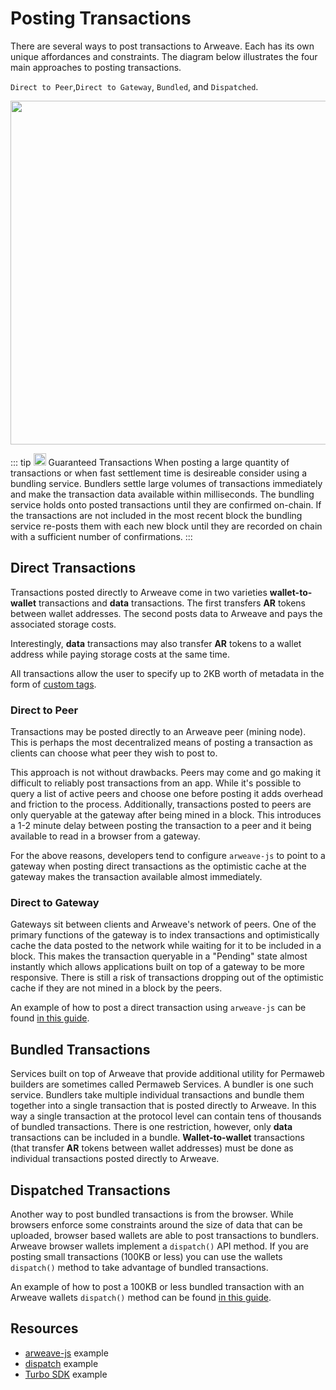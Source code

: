 # Posting Transactions

There are several ways to post transactions to Arweave. Each has its own unique affordances and constraints. The diagram below illustrates the four main approaches to posting transactions.

`Direct to Peer`,`Direct to Gateway`, `Bundled`, and `Dispatched`.

<img src="https://arweave.net/Z1eDDnz4kqxAkkzy6p5elMz-jKnlaVIletp-Tm6W8kQ" width="550">

::: tip <img src="https://arweave.net/blzzObMx8QvyrPTdLPGV3m-NsnJ-QqBzvQIQzzZEfIk" width="20"> Guaranteed Transactions
When posting a large quantity of transactions or when fast settlement time is desireable consider using a bundling service. Bundlers settle large volumes of transactions immediately and make the transaction data available within milliseconds. The bundling service holds onto posted transactions until they are confirmed on-chain. If the transactions are not included in the most recent block the bundling service re-posts them with each new block until they are recorded on chain with a sufficient number of confirmations.
:::

## Direct Transactions

Transactions posted directly to Arweave come in two varieties **wallet-to-wallet** transactions and **data** transactions. The first transfers **AR** tokens between wallet addresses. The second posts data to Arweave and pays the associated storage costs.

Interestingly, **data** transactions may also transfer **AR** tokens to a wallet address while paying storage costs at the same time.

All transactions allow the user to specify up to 2KB worth of metadata in the form of [custom tags](./tags.md).

### Direct to Peer

Transactions may be posted directly to an Arweave peer (mining node). This is perhaps the most decentralized means of posting a transaction as clients can choose what peer they wish to post to.

This approach is not without drawbacks. Peers may come and go making it difficult to reliably post transactions from an app. While it's possible to query a list of active peers and choose one before posting it adds overhead and friction to the process. Additionally, transactions posted to peers are only queryable at the gateway after being mined in a block. This introduces a 1-2 minute delay between posting the transaction to a peer and it being available to read in a browser from a gateway.

For the above reasons, developers tend to configure `arweave-js` to point to a gateway when posting direct transactions as the optimistic cache at the gateway makes the transaction available almost immediately.

### Direct to Gateway

Gateways sit between clients and Arweave's network of peers. One of the primary functions of the gateway is to index transactions and optimistically cache the data posted to the network while waiting for it to be included in a block. This makes the transaction queryable in a "Pending" state almost instantly which allows applications built on top of a gateway to be more responsive. There is still a risk of transactions dropping out of the optimistic cache if they are not mined in a block by the peers.

An example of how to post a direct transaction using `arweave-js` can be found [in this guide](../guides/posting-transactions/arweave-js.md).

## Bundled Transactions

Services built on top of Arweave that provide additional utility for Permaweb builders are sometimes called Permaweb Services. A bundler is one such service. Bundlers take multiple individual transactions and bundle them together into a single transaction that is posted directly to Arweave. In this way a single transaction at the protocol level can contain tens of thousands of bundled transactions. There is one restriction, however, only **data** transactions can be included in a bundle. **Wallet-to-wallet** transactions (that transfer **AR** tokens between wallet addresses) must be done as individual transactions posted directly to Arweave.

## Dispatched Transactions

Another way to post bundled transactions is from the browser. While browsers enforce some constraints around the size of data that can be uploaded, browser based wallets are able to post transactions to bundlers. Arweave browser wallets implement a `dispatch()` API method. If you are posting small transactions (100KB or less) you can use the wallets `dispatch()` method to take advantage of bundled transactions.

An example of how to post a 100KB or less bundled transaction with an Arweave wallets `dispatch()` method can be found [in this guide](../guides/posting-transactions/dispatch.md).

## Resources

-   [arweave-js](../guides/posting-transactions/arweave-js.md) example
-   [dispatch](../guides/posting-transactions/dispatch.md) example
-   [Turbo SDK](../guides/posting-transactions/turbo.md) example
